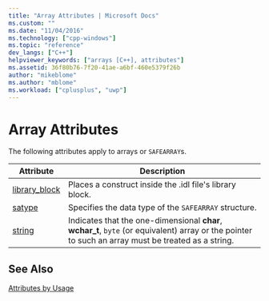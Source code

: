 ```yaml
---
title: "Array Attributes | Microsoft Docs"
ms.custom: ""
ms.date: "11/04/2016"
ms.technology: ["cpp-windows"]
ms.topic: "reference"
dev_langs: ["C++"]
helpviewer_keywords: ["arrays [C++], attributes"]
ms.assetid: 36f80b76-7f20-41ae-a6bf-460e5379f26b
author: "mikeblome"
ms.author: "mblome"
ms.workload: ["cplusplus", "uwp"]
---
```

# Array Attributes

The following attributes apply to arrays or `SAFEARRAY`s.

|Attribute|Description|
|---------------|-----------------|
|[library_block](../windows/library-block.md)|Places a construct inside the .idl file's library block.|
|[satype](../windows/satype.md)|Specifies the data type of the `SAFEARRAY` structure.|
|[string](../windows/string-cpp.md)|Indicates that the one-dimensional **char**, **wchar_t**, `byte` (or equivalent) array or the pointer to such an array must be treated as a string.|

## See Also

[Attributes by Usage](../windows/attributes-by-usage.md)
